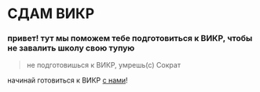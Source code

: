 # СДАМ ВИКР
### привет! тут мы поможем тебе подготовиться к ВИКР, чтобы не завалить школу свою тупую

> не подготовишься к ВИКР, умрешь\(c) Сократ

начинай готовиться к ВИКР [с нами](https://sdamvicr.github.io)!
